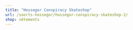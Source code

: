 ```yaml
---
title: "Hossegor Conspiracy Skateshop"
url: /soorts-hossegor/hossegor-conspiracy-skateshop-2/
shop: vêtements
---
```

